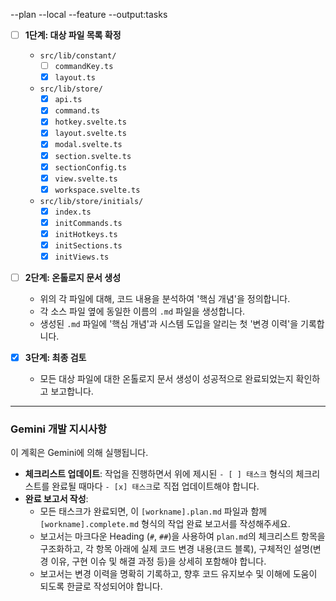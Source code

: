 --plan --local --feature --output:tasks

- [ ] **1단계: 대상 파일 목록 확정**
    - `src/lib/constant/`
        - [ ] `commandKey.ts`
        - [x] `layout.ts`
    - `src/lib/store/`
        - [x] `api.ts`
        - [x] `command.ts`
        - [x] `hotkey.svelte.ts`
        - [x] `layout.svelte.ts`
        - [x] `modal.svelte.ts`
        - [x] `section.svelte.ts`
        - [x] `sectionConfig.ts`
        - [x] `view.svelte.ts`
        - [x] `workspace.svelte.ts`
    - `src/lib/store/initials/`
        - [x] `index.ts`
        - [x] `initCommands.ts`
        - [x] `initHotkeys.ts`
        - [x] `initSections.ts`
        - [x] `initViews.ts`

- [ ] **2단계: 온톨로지 문서 생성**
    - 위의 각 파일에 대해, 코드 내용을 분석하여 '핵심 개념'을 정의합니다.
    - 각 소스 파일 옆에 동일한 이름의 `.md` 파일을 생성합니다.
    - 생성된 `.md` 파일에 '핵심 개념'과 시스템 도입을 알리는 첫 '변경 이력'을 기록합니다.

- [x] **3단계: 최종 검토**
    - 모든 대상 파일에 대한 온톨로지 문서 생성이 성공적으로 완료되었는지 확인하고 보고합니다.

---
### **Gemini 개발 지시사항**

이 계획은 Gemini에 의해 실행됩니다.

- **체크리스트 업데이트**: 작업을 진행하면서 위에 제시된 `- [ ] 태스크` 형식의 체크리스트를 완료될 때마다 `- [x] 태스크`로 직접 업데이트해야 합니다.
- **완료 보고서 작성**:
  - 모든 태스크가 완료되면, 이 `[workname].plan.md` 파일과 함께 `[workname].complete.md` 형식의 작업 완료 보고서를 작성해주세요.
  - 보고서는 마크다운 Heading (`#`, `##`)을 사용하여 `plan.md`의 체크리스트 항목을 구조화하고, 각 항목 아래에 실제 코드 변경 내용(코드 블록), 구체적인 설명(변경 이유, 구현 이슈 및 해결 과정 등)을 상세히 포함해야 합니다.
  - 보고서는 변경 이력을 명확히 기록하고, 향후 코드 유지보수 및 이해에 도움이 되도록 한글로 작성되어야 합니다.
